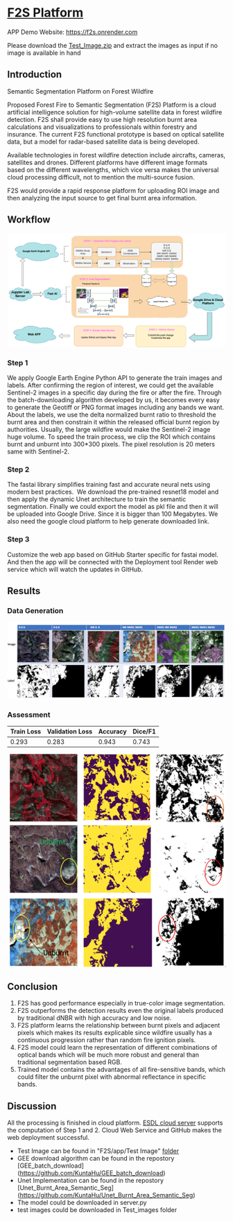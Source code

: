 # [F2S Platform](https://f2s.onrender.com)

APP Demo Website: https://f2s.onrender.com

Please download the [Test_Image.zip](https://github.com/KuntaHu/F2S/blob/master/Test_Image.zip) and extract the images as input if no image is available in hand

## Introduction

Semantic Segmentation Platform on Forest Wildfire

Proposed Forest Fire to Semantic Segmentation (F2S) Platform is a cloud artificial intelligence solution for high-volume satellite data in forest wildfire detection. F2S shall provide easy to use high resolution burnt area calculations and visualizations to professionals within forestry and insurance. The current F2S functional prototype is based on optical satellite data, but a model for radar-based satellite data is being developed.

Available technologies in forest wildfire detection include aircrafts, cameras, satellites and drones. Different platforms have different image formats based on the different wavelengths, which vice versa makes the universal cloud processing difficult, not to mention the multi-source fusion.
 
F2S would provide a rapid response platform for uploading ROI image and then analyzing the input source to get final burnt area information.

## Workflow

![app/static/FSSO4G.png](app/static/FSSO4G.png)

### Step 1
We apply Google Earth Engine Python API to generate the train images and labels.  After confirming the region of interest, we could get the available Sentinel-2 images in a specific day during the fire or after the fire. Through the batch-downloading algorithm developed by us, it becomes every easy to generate the Geotiff or PNG format images including any bands we want. About the labels, we use the delta normalized burnt ratio to threshold the burnt area and then constrain it  within the released  official burnt region by authorities. Usually, the large wildfire would make the Sentinel-2 image huge volume. To speed the train process, we clip the ROI which contains burnt and unburnt into 300*300 pixels. The pixel resolution is 20 meters same with Sentinel-2. 

### Step 2
The fastai library simplifies training fast and accurate neural nets using modern best practices.  We download the pre-trained resnet18 model and then apply the dynamic Unet architecture to train the semantic segmentation. Finally we could export the model as pkl file and then it will be uploaded into Google Drive. Since it is bigger than 100 Megabytes. We also need the google cloud platform to help generate downloaded link. 

### Step 3
Customize the web app based on GitHub Starter specific for fastai model. And then the app will be connected with the Deployment tool Render web service which will watch the updates in GitHub.

## Results

### Data Generation
![app/static/Data.png](app/static/Data.png)

### Assessment

| Train Loss | Validation Loss| Accuracy | Dice/F1|
|------------|----------------|----------|--------|
| 0.293      | 0.283          | 0.943    | 0.743  |

![app/static/result.png](app/static/result.png)

## Conclusion
1. F2S has good performance especially in true-color image segmentation.
2. F2S outperforms the detection results even the original labels produced by traditional dNBR with high accuracy and low noise.
3. F2S platform learns the relationship between burnt pixels and adjacent pixels which makes its results explicable since wildfire usually has a continuous progression rather than random fire ignition pixels. 
4. F2S model could learn the representation of different combinations of optical bands which will be much more robust and general than traditional segmentation based RGB. 
5. Trained model contains the advantages of all fire-sensitive bands, which could filter the unburnt pixel with abnormal reflectance in specific bands.

## Discussion
All the processing is finished in cloud platform. [ESDL cloud server](https://www.earthsystemdatalab.net/) supports the computation of Step 1 and 2. Cloud Web Service and GitHub makes the web deployment successful. 

* Test Image can be found in "F2S/app/Test Image" [folder](https://github.com/KuntaHu/F2S/tree/master/app/Test%20Image) 
* GEE download algorithm can be found in the repostory [GEE_batch_download] (https://github.com/KuntaHu/GEE_batch_download)
* Unet Implementation can be found in the repostory [Unet_Burnt_Area_Semantic_Seg] (https://github.com/KuntaHu/Unet_Burnt_Area_Semantic_Seg)
* The model could be downloaded in server.py
* test images could be downloaded in Test_images folder


